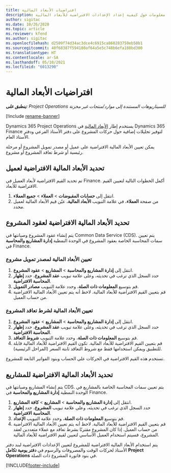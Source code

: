 ```yaml
---
title: افتراضيات الأبعاد المالية
description: يقدم هذا الموضوع معلومات حول كيفية إعداد الإعدادات الافتراضية للأبعاد المالية.
author: sigitac
ms.date: 10/26/2020
ms.topic: article
ms.reviewer: kfend
ms.author: sigitac
ms.openlocfilehash: d2509f74d34ac3dce4c6915ca860283750eb50b1
ms.sourcegitcommit: 40f68387f594180af64a5e5c748b6efa188bd300
ms.translationtype: HT
ms.contentlocale: ar-SA
ms.lasthandoff: 05/10/2021
ms.locfileid: "6013290"
---
```

# <a name="financial-dimension-defaults"></a>افتراضيات الأبعاد المالية

_**ينطبق على:** Project Operations للسيناريوهات المستندة إلى موارد/منتجات غير مخزنة‬_

[!include [rename-banner](~/includes/cc-data-platform-banner.md)]

Dynamics 365 Project Operations يستخدم إطار [الأبعاد المالية](/dynamics365/finance/general-ledger/financial-dimensions) في Dynamics 365 Finance لتوفير تحليلات إضافية حول حركات المشروع على دفتر الأستاذ الفرعي ودفتر الأستاذ العام.

يمكن تعيين الأبعاد المالية الافتراضية على عميل أو مصدر تمويل المشروع أو مرحلة رئيسية أو شرط تعاقد المشروع أو مشروع.

## <a name="define-default-financial-dimensions-for-a-customer"></a>تحديد الأبعاد المالية الافتراضية لعميل

تم تحديد القيم الافتراضية لأبعاد العميل في Finance. أكمل الخطوات التالية لتعيين القيم الافتراضية للأبعاد.

1. انتقل إلى **حسابات المقبوضات** > **العملاء** > **جميع العملاء**.
2. من صفحة **العملاء**، في علامة التبويب **الأبعاد المالية**، عيّن قيم الأبعاد المالية لعميل محدد.

## <a name="define-default-financial-dimensions-for-project-contracts"></a>تحديد الأبعاد المالية الافتراضية لعقود المشروع

يتم إنشاء عقود المشروع وصيانتها في Common Data Service (CDS). يتم تعيين سمات المحاسبة الخاصة بعقود المشروع في الوحدة النمطية **إدارة المشاريع والمحاسبة** في Finance.

### <a name="set-financial-dimensions-for-a-project-funding-source"></a>تعيين الأبعاد المالية لمصدر تمويل مشروع

1. انتقل إلى **إدارة المشاريع والمحاسبة** > **المشاريع** > **عقود المشروع**.
2. حدد السجل الذي ترغب في تحديثه، وعلى علامة تبويب **عقد المشروع**، حدد **إظهار المحاسبة الافتراضية**.
3. قم بتوسيع **المعلومات ذات الصلة**، وحدد علامة التبويب **مصادر التمويل**.
4. قم بتعيين القيم الافتراضية للأبعاد المالية. لاحظ أنه يتم تعيين الأبعاد المالية الافتراضية من حساب العميل.

### <a name="set-financial-dimensions-for-a-project-contract-line"></a>تعيين الأبعاد المالية لشرط تعاقد المشروع

1. انتقل إلى **إدارة المشاريع والمحاسبة** > **المشاريع** > **عقود المشروع**.
2. حدد السجل الذي ترغب في تحديثه، وعلى علامة تبويب **عقد المشروع**، حدد **إظهار المحاسبة الافتراضية**.
3. قم بتوسيع **المعلومات ذات الصلة**، وحدد علامة التبويب **شروط التعاقد**.
4. قم بتعيين القيم الافتراضية للأبعاد المالية. تكون القيم الافتراضية للأبعاد المالية قابلة للتطبيق ويمكن استخدامها فقط مع شروط التعاقد ثابتة السعر (المراحل الرئيسية).

تستخدم هذه القيم الافتراضية في الحركات على الحساب وبنود الفواتير التابعة للمشروع.

## <a name="define-default-financial-dimensions-for-projects"></a>تحديد الأبعاد المالية الافتراضية للمشاريع

يتم إنشاء المشاريع وصيانتها في CDS. يتم تعيين سمات المحاسبة الخاصة بالمشاريع في الوحدة النمطية **إدارة المشاريع والمحاسبة** في Finance.

1. انتقل إلى **إدارة المشاريع والمحاسبة** > **المشاريع** > **كافة المشاريع**.
2. حدد السجل الذي ترغب في تحديثه، وعلى علامة تبويب **المشروع**، حدد **إظهار المحاسبة الافتراضية**.
3. قم بتوسيع **المعلومات ذات الصلة**، وحدد علامة التبويب **الإعداد**.
4. قم بتعيين القيم الافتراضية للأبعاد المالية. لاحظ أنه يتم تعيين الأبعاد المالية الافتراضية من حساب العميل. إذا كان المشروع مقترنًا بشرط تعاقد مع عملاء متعددين لعقد المشروع، فسيتم استخدام العميل الأساسي لتعيين لقيم الافتراضية للأبعاد المالية.

يتم استخدام الأبعاد المالية الافتراضية للمشروع لتعيين الإعدادات الافتراضية لبند دفتر الأستاذ لحركات الوقت والمصروفات والرسوم في **دفتر يومية تكامل Project Operations** في بنود فاتورة المشروع ذات الصلة.


[!INCLUDE[footer-include](../includes/footer-banner.md)]